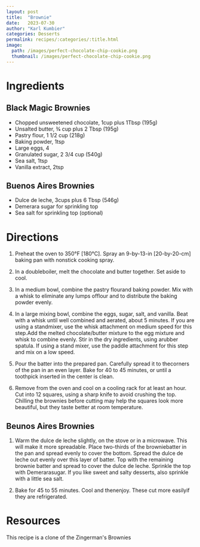 ```yaml
---
layout: post
title:  "Brownie"
date:   2023-07-30
author: "Karl Kumbier"
categories: Desserts
permalink: recipes/:categories/:title.html
image:
  path: /images/perfect-chocolate-chip-cookie.png
  thumbnail: /images/perfect-chocolate-chip-cookie.png
---
```


# Ingredients


## Black Magic Brownies
* Chopped unsweetened chocolate, 1cup plus 1Tbsp (195g)
* Unsalted butter, 3⁄4 cup plus 2 Tbsp (195g)
* Pastry flour, 1 1/2 cup (218g)
* Baking powder, 1tsp
* Large eggs, 4
* Granulated sugar, 2 3/4 cup (540g)
* Sea salt, 1tsp 
* Vanilla extract, 2tsp

## Buenos Aires Brownies 
* Dulce de leche, 3cups plus 6 Tbsp (546g)
* Demerara sugar for sprinkling top
*  Sea salt for sprinkling top (optional)

# Directions
1. Preheat the oven to 350°F [180°C]. Spray an 9-by-13-in [20-by-20-cm]
   baking pan with nonstick cooking spray.

2. In a doubleboiler, melt the chocolate and butter together. Set aside to cool.

3. In a medium bowl, combine the pastry flourand baking powder. Mix with a whisk to eliminate any lumps offlour and to distribute the baking powder evenly.

4. In a large mixing bowl, combine the eggs, sugar, salt, and vanilla. Beat with
   a whisk until well combined and aerated, about 5 minutes. If you are using a
standmixer, use the whisk attachment on medium speed for this step.Add the
melted chocolate/butter mixture to the egg mixture and whisk to combine evenly.
Stir in the dry ingredients, using arubber spatula. If using a stand mixer, use
the paddle attachment for this step and mix on a low speed.

5. Pour the batter into the prepared pan. Carefully spread it to thecorners of
   the pan in an even layer. Bake for 40 to 45 minutes, or until a toothpick
inserted in the center is clean.

6. Remove from the oven and cool on a cooling rack for at least an hour. Cut into
   12 squares, using a sharp knife to avoid crushing the top. Chilling the
brownies before cutting may help the squares look more beautiful, but
they taste better at room temperature.

## Beunos Aires Brownies

1. Warm the dulce de leche slightly, on the stove or in a microwave. This will
   make it more spreadable. Place two-thirds of the browniebatter in the pan and
spread evenly to cover the bottom. Spread the dulce de leche out evenly over this
layer of batter. Top with the remaining brownie batter and spread to cover the
dulce de leche. Sprinkle the top with Demerarasugar. If you like sweet and salty
desserts, also sprinkle with a little sea salt.

2. Bake for 45 to 55 minutes. Cool and thenenjoy. These cut more easilyif they
   are refrigerated.  

# Resources

This recipe is a clone of the Zingerman's Brownies
